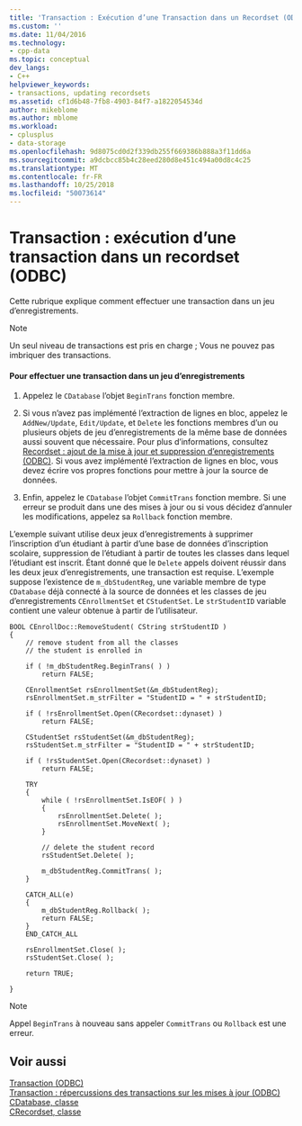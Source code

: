 ```yaml
---
title: 'Transaction : Exécution d’une Transaction dans un Recordset (ODBC) | Microsoft Docs'
ms.custom: ''
ms.date: 11/04/2016
ms.technology:
- cpp-data
ms.topic: conceptual
dev_langs:
- C++
helpviewer_keywords:
- transactions, updating recordsets
ms.assetid: cf1d6b48-7fb8-4903-84f7-a1822054534d
author: mikeblome
ms.author: mblome
ms.workload:
- cplusplus
- data-storage
ms.openlocfilehash: 9d8075cd0d2f339db255f669386b888a3f11dd6a
ms.sourcegitcommit: a9dcbcc85b4c28eed280d8e451c494a00d8c4c25
ms.translationtype: MT
ms.contentlocale: fr-FR
ms.lasthandoff: 10/25/2018
ms.locfileid: "50073614"
---
```

# <a name="transaction-performing-a-transaction-in-a-recordset-odbc"></a>Transaction : exécution d’une transaction dans un recordset (ODBC)

Cette rubrique explique comment effectuer une transaction dans un jeu d’enregistrements.

> [!NOTE]
>  Un seul niveau de transactions est pris en charge ; Vous ne pouvez pas imbriquer des transactions.

#### <a name="to-perform-a-transaction-in-a-recordset"></a>Pour effectuer une transaction dans un jeu d’enregistrements

1. Appelez le `CDatabase` l’objet `BeginTrans` fonction membre.

1. Si vous n’avez pas implémenté l’extraction de lignes en bloc, appelez le `AddNew/Update`, `Edit/Update`, et `Delete` les fonctions membres d’un ou plusieurs objets de jeu d’enregistrements de la même base de données aussi souvent que nécessaire. Pour plus d’informations, consultez [Recordset : ajout de la mise à jour et suppression d’enregistrements (ODBC)](../../data/odbc/recordset-adding-updating-and-deleting-records-odbc.md). Si vous avez implémenté l’extraction de lignes en bloc, vous devez écrire vos propres fonctions pour mettre à jour la source de données.

1. Enfin, appelez le `CDatabase` l’objet `CommitTrans` fonction membre. Si une erreur se produit dans une des mises à jour ou si vous décidez d’annuler les modifications, appelez sa `Rollback` fonction membre.

L’exemple suivant utilise deux jeux d’enregistrements à supprimer l’inscription d’un étudiant à partir d’une base de données d’inscription scolaire, suppression de l’étudiant à partir de toutes les classes dans lequel l’étudiant est inscrit. Étant donné que le `Delete` appels doivent réussir dans les deux jeux d’enregistrements, une transaction est requise. L’exemple suppose l’existence de `m_dbStudentReg`, une variable membre de type `CDatabase` déjà connecté à la source de données et les classes de jeu d’enregistrements `CEnrollmentSet` et `CStudentSet`. Le `strStudentID` variable contient une valeur obtenue à partir de l’utilisateur.

```
BOOL CEnrollDoc::RemoveStudent( CString strStudentID )
{
    // remove student from all the classes
    // the student is enrolled in

    if ( !m_dbStudentReg.BeginTrans( ) )
        return FALSE;

    CEnrollmentSet rsEnrollmentSet(&m_dbStudentReg);
    rsEnrollmentSet.m_strFilter = "StudentID = " + strStudentID;

    if ( !rsEnrollmentSet.Open(CRecordset::dynaset) )
        return FALSE;

    CStudentSet rsStudentSet(&m_dbStudentReg);
    rsStudentSet.m_strFilter = "StudentID = " + strStudentID;

    if ( !rsStudentSet.Open(CRecordset::dynaset) )
        return FALSE;

    TRY
    {
        while ( !rsEnrollmentSet.IsEOF( ) )
        {
            rsEnrollmentSet.Delete( );
            rsEnrollmentSet.MoveNext( );
        }

        // delete the student record
        rsStudentSet.Delete( );

        m_dbStudentReg.CommitTrans( );
    }

    CATCH_ALL(e)
    {
        m_dbStudentReg.Rollback( );
        return FALSE;
    }
    END_CATCH_ALL

    rsEnrollmentSet.Close( );
    rsStudentSet.Close( );

    return TRUE;

}
```

> [!NOTE]
>  Appel `BeginTrans` à nouveau sans appeler `CommitTrans` ou `Rollback` est une erreur.

## <a name="see-also"></a>Voir aussi

[Transaction (ODBC)](../../data/odbc/transaction-odbc.md)<br/>
[Transaction : répercussions des transactions sur les mises à jour (ODBC)](../../data/odbc/transaction-how-transactions-affect-updates-odbc.md)<br/>
[CDatabase, classe](../../mfc/reference/cdatabase-class.md)<br/>
[CRecordset, classe](../../mfc/reference/crecordset-class.md)
